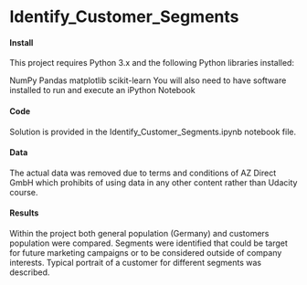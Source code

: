 # Identify_Customer_Segments
#### Install
This project requires Python 3.x and the following Python libraries installed:

NumPy
Pandas
matplotlib
scikit-learn
You will also need to have software installed to run and execute an iPython Notebook

#### Code
Solution is provided in the Identify_Customer_Segments.ipynb notebook file.

#### Data
The actual data was removed due to terms and conditions of AZ Direct GmbH which prohibits of using data in any other content rather than Udacity course.

#### Results
Within the project both general population (Germany) and customers population were compared. Segments were identified that could be target for future marketing campaigns or to be considered outside of company interests. Typical portrait of a customer for different segments was described.
